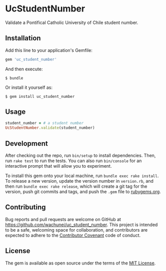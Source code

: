 # UcStudentNumber

Validate a Pontifical Catholic University of Chile student number.

## Installation

Add this line to your application's Gemfile:

```ruby
gem 'uc_student_number'
```

And then execute:

    $ bundle

Or install it yourself as:

    $ gem install uc_student_number

## Usage

```ruby
student_number = # a student number
UcStudentNumber.validate(student_number)
```
## Development

After checking out the repo, run `bin/setup` to install dependencies. Then, run `rake test` to run the tests. You can also run `bin/console` for an interactive prompt that will allow you to experiment.

To install this gem onto your local machine, run `bundle exec rake install`. To release a new version, update the version number in `version.rb`, and then run `bundle exec rake release`, which will create a git tag for the version, push git commits and tags, and push the `.gem` file to [rubygems.org](https://rubygems.org).

## Contributing

Bug reports and pull requests are welcome on GitHub at https://github.com/wachunei/uc_student_number. This project is intended to be a safe, welcoming space for collaboration, and contributors are expected to adhere to the [Contributor Covenant](http://contributor-covenant.org) code of conduct.


## License

The gem is available as open source under the terms of the [MIT License](http://opensource.org/licenses/MIT).
